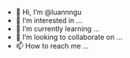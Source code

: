- 👋 Hi, I’m @luannngu
- 👀 I’m interested in ...
- 🌱 I’m currently learning ...
- 💞️ I’m looking to collaborate on ...
- 📫 How to reach me ...

<!---
luannngu/luannngu is a ✨ special ✨ repository because its `README.md` (this file) appears on your GitHub profile.
You can click the Preview link to take a look at your changes.
--->
